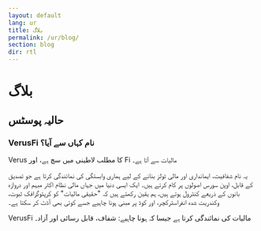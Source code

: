 ```yaml
---
layout: default
lang: ur
title: بلاگ
permalink: /ur/blog/
section: blog
dir: rtl
---
```


# بلاگ

## حالیہ پوسٹس

<div class="card">

### VerusFi نام کہاں سے آیا؟

Verus کا مطلب لاطینی میں سچ ہے، اور Fi مالیات سے آتا ہے۔

یہ نام شفافیت، ایمانداری اور مالی ٹولز بنانے کے لیے ہماری وابستگی کی نمائندگی کرتا ہے جو تصدیق کے قابل، اوپن سورس اصولوں پر کام کرتے ہیں۔ ایک ایسی دنیا میں جہاں مالی نظام اکثر مبہم اور دروازہ بانوں کے ذریعے کنٹرول ہوتے ہیں، ہم یقین رکھتے ہیں کہ "حقیقی مالیات" کو کرپٹوگرافک ثبوت، وکندریت شدہ انفراسٹرکچر، اور کوڈ پر مبنی ہونا چاہیے جسے کوئی بھی آڈٹ کر سکتا ہے۔

VerusFi مالیات کی نمائندگی کرتا ہے جیسا کہ ہونا چاہیے: شفاف، قابل رسائی اور آزاد۔

</div>
